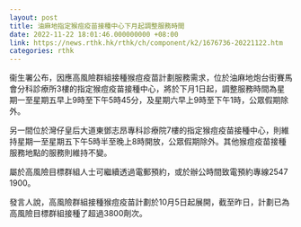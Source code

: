 ```yaml
---
layout: post
title: 油麻地指定猴痘疫苗接種中心下月起調整服務時間
date: 2022-11-22 18:01:46.000000000 +08:00
link: https://news.rthk.hk/rthk/ch/component/k2/1676736-20221122.htm
categories: rthk
---
```


衞生署公布，因應高風險群組接種猴痘疫苗計劃服務需求，位於油麻地炮台街賽馬會分科診療所3樓的指定猴痘疫苗接種中心，將於下月1日起，調整服務時間為星期一至星期五早上9時至下午5時45分，及星期六早上9時至下午1時，公眾假期除外。

另一間位於灣仔皇后大道東鄧志昂專科診療院7樓的指定猴痘疫苗接種中心，則維持星期一至星期五下午5時半至晚上8時開放，公眾假期除外。其他猴痘疫苗接種服務地點的服務則維持不變。

屬於高風險目標群組人士可繼續透過電郵預約，或於辦公時間致電預約專線2547 1900。

發言人說，高風險群組接種猴痘疫苗計劃於10月5日起展開，截至昨日，計劃已為高風險目標群組接種了超過3800劑次。
